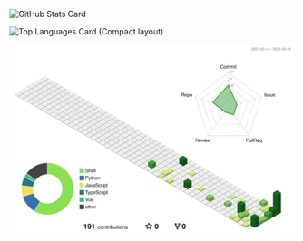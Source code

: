 ![GitHub Stats Card](https://github-readme-stats.vercel.app/api?username=fkunn1326&count_private=true&theme=light#gh-light-mode-only)

![Top Languages Card (Compact layout)](https://github-readme-stats.vercel.app/api/top-langs/?username=fkunn1326&layout=compact&count_private=true&theme=light#gh-light-mode-only)

![](./profile-3d-contrib/profile-green.svg)
